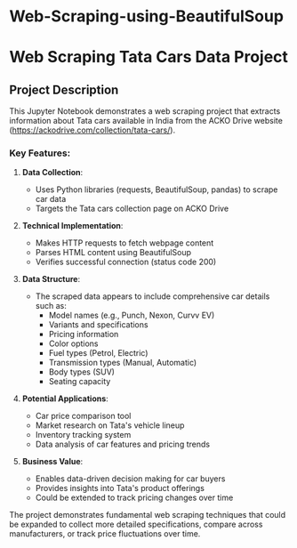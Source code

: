 # Web-Scraping-using-BeautifulSoup
# Web Scraping Tata Cars Data Project

## Project Description

This Jupyter Notebook demonstrates a web scraping project that extracts information about Tata cars available in India from the ACKO Drive website (https://ackodrive.com/collection/tata-cars/).

### Key Features:

1. **Data Collection**:
   - Uses Python libraries (requests, BeautifulSoup, pandas) to scrape car data
   - Targets the Tata cars collection page on ACKO Drive

2. **Technical Implementation**:
   - Makes HTTP requests to fetch webpage content
   - Parses HTML content using BeautifulSoup
   - Verifies successful connection (status code 200)

3. **Data Structure**:
   - The scraped data appears to include comprehensive car details such as:
     - Model names (e.g., Punch, Nexon, Curvv EV)
     - Variants and specifications
     - Pricing information
     - Color options
     - Fuel types (Petrol, Electric)
     - Transmission types (Manual, Automatic)
     - Body types (SUV)
     - Seating capacity

4. **Potential Applications**:
   - Car price comparison tool
   - Market research on Tata's vehicle lineup
   - Inventory tracking system
   - Data analysis of car features and pricing trends

5. **Business Value**:
   - Enables data-driven decision making for car buyers
   - Provides insights into Tata's product offerings
   - Could be extended to track pricing changes over time

The project demonstrates fundamental web scraping techniques that could be expanded to collect more detailed specifications, compare across manufacturers, or track price fluctuations over time.
